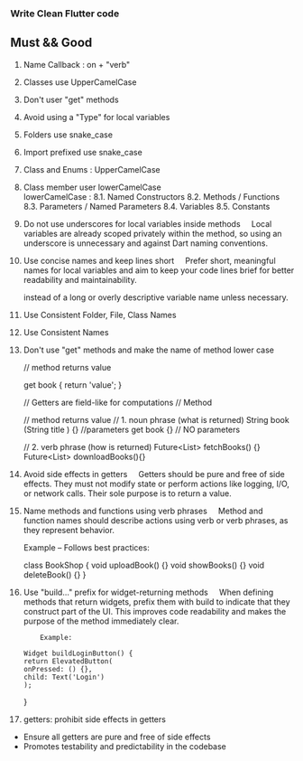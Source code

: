 ### Write Clean Flutter code

## Must && Good

1.  Name Callback : on + "verb"
2.  Classes use UpperCamelCase
3.  Don't user "get" methods
4.  Avoid using a "Type" for local variables
5.  Folders use snake_case

6.  Import prefixed use snake_case
    <!-- Ex :  import 'flutter:widget' as widget -->

7.  Class and Enums : UpperCamelCase
    <!-- Ex : ButtonWidget -->

8.  Class member user lowerCamelCase  
    lowerCamelCase :
    8.1. Named Constructors <!-- Ex : ButtonWidget() -->
    8.2. Methods / Functions <!-- Ex : ButtonWidget.longStretched() -->
    8.3. Parameters / Named Parameters <!-- Ex : method(String countryName){} -->
    8.4. Variables <!-- Ex :  String myVariable = "Hello" -->
    8.5. Constants <!-- Ex : const defaultTimeout = 1000 -->

9.  Do not use underscores for local variables inside methods
        Local variables are already scoped privately within the method,
    so using an underscore is unnecessary and against Dart naming conventions.

10. Use concise names and keep lines short
        Prefer short, meaningful names for local variables and aim to keep your code lines brief for better readability and maintainability.
    <!--  Example: Use var name = 'John'; -->

    instead of a long or overly descriptive variable name unless necessary.

11. Use Consistent Folder, File, Class Names

12. Use Consistent Names

13. Don't use "get" methods and make the name of method lower case

    // method returns value

    get book {
    return 'value';
    }

    // Getters are field-like for computations
    // Method

    // method returns value
    // 1. noun phrase (what is returned)
    String book (String title ) {} //parameters
    get book {} // NO parameters

    // 2. verb phrase (how is returned)
    Future<List<String>> fetchBooks() {}
    Future<List<String>> downloadBooks(){}

14. Avoid side effects in getters
        Getters should be pure and free of side effects.
    They must not modify state or perform actions like logging, I/O, or network calls.
    Their sole purpose is to return a value.

15. Name methods and functions using verb phrases
        Method and function names should describe actions using verb or verb phrases, as they represent behavior.

    Example – Follows best practices:

    class BookShop {
    void uploadBook() {}
    void showBooks() {}
    void deleteBook() {}
    }

16. Use "build..." prefix for widget-returning methods
        When defining methods that return widgets,
    prefix them with build to indicate that they construct part of the UI.
    This improves code readability and makes the purpose of the method immediately clear.

            Example:

        Widget buildLoginButton() {
        return ElevatedButton(
        onPressed: () {},
        child: Text('Login')
        );

    }

17. getters: prohibit side effects in getters

- Ensure all getters are pure and free of side effects
- Promotes testability and predictability in the codebase
